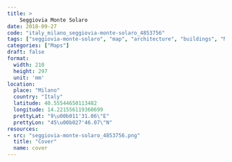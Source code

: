 ```yaml
---
title: > 
    Seggiovia Monte Solaro
date: 2018-09-27
code: "italy_milano_seggiovia-monte-solaro_4853756"
tags: ["seggiovia-monte-solaro", "map", "architecture", "buildings", "Milano", "Italy"]
categories: ["Maps"]
draft: false
format:
  width: 210
  height: 297
  unit: 'mm'
location:
  place: "Milano"
  country: "Italy"
  latitude: 40.55544650113482
  longitude: 14.221556119360699
  prettyLat: "9\u00b011'31.06\"E"
  prettyLon: "45\u00b027'46.07\"N"
resources:
- src: "seggiovia-monte-solaro_4853756.png"
  title: "Cover"
  name: cover
---
```

